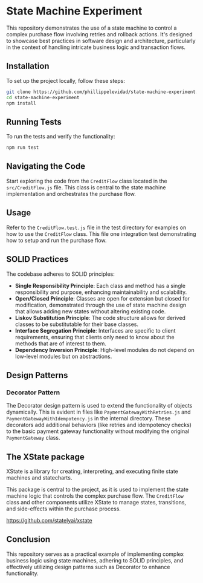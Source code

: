 # State Machine Experiment

This repository demonstrates the use of a state machine to control a complex purchase flow involving retries and rollback actions. It's designed to showcase best practices in software design and architecture, particularly in the context of handling intricate business logic and transaction flows.

## Installation

To set up the project locally, follow these steps:

```bash
git clone https://github.com/phillippelevidad/state-machine-experiment.git
cd state-machine-experiment
npm install
```

## Running Tests

To run the tests and verify the functionality:

```bash
npm run test
```

## Navigating the Code

Start exploring the code from the `CreditFlow` class located in the `src/CreditFlow.js` file. This class is central to the state machine implementation and orchestrates the purchase flow.

## Usage

Refer to the `CreditFlow.test.js` file in the test directory for examples on how to use the `CreditFlow` class. This file one integration test demonstrating how to setup and run the purchase flow.

## SOLID Practices

The codebase adheres to SOLID principles:

- **Single Responsibility Principle**: Each class and method has a single responsibility and purpose, enhancing maintainability and scalability.
- **Open/Closed Principle**: Classes are open for extension but closed for modification, demonstrated through the use of state machine design that allows adding new states without altering existing code.
- **Liskov Substitution Principle**: The code structure allows for derived classes to be substitutable for their base classes.
- **Interface Segregation Principle**: Interfaces are specific to client requirements, ensuring that clients only need to know about the methods that are of interest to them.
- **Dependency Inversion Principle**: High-level modules do not depend on low-level modules but on abstractions.

## Design Patterns

### Decorator Pattern

The Decorator design pattern is used to extend the functionality of objects dynamically. This is evident in files like `PaymentGatewayWithRetries.js` and `PaymentGatewayWithIdempotency.js` in the internal directory. These decorators add additional behaviors (like retries and idempotency checks) to the basic payment gateway functionality without modifying the original `PaymentGateway` class.

## The XState package

XState is a library for creating, interpreting, and executing finite state machines and statecharts.

This package is central to the project, as it is used to implement the state machine logic that controls the complex purchase flow. The `CreditFlow` class and other components utilize XState to manage states, transitions, and side-effects within the purchase process.

https://github.com/statelyai/xstate

## Conclusion

This repository serves as a practical example of implementing complex business logic using state machines, adhering to SOLID principles, and effectively utilizing design patterns such as Decorator to enhance functionality.
